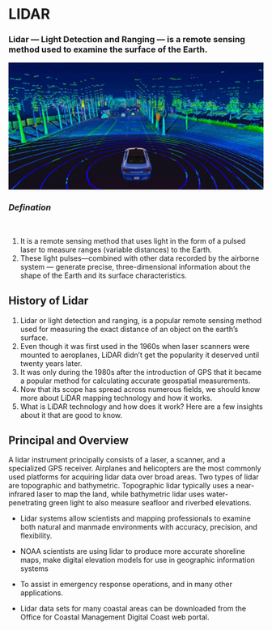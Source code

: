 # **LIDAR** 


### **Lidar** — Light Detection and Ranging — is a remote sensing method used to examine the surface of the Earth.
![img](lidar.png)

### *Defination*
<br>

1. It is a remote sensing method that uses light in the form of a pulsed laser to measure ranges (variable distances) to the Earth. 
2. These light pulses—combined with other data recorded by the airborne system — generate precise, three-dimensional information about the shape of the Earth and its surface characteristics. 


## History of Lidar 
  1. Lidar or light detection and ranging, is a popular remote sensing method used for measuring the exact distance of an object on the earth’s surface. 
  2. Even though it was first used in the 1960s when laser scanners were mounted to aeroplanes, LiDAR didn’t get the popularity it deserved until twenty years later. 
  3. It was only during the 1980s after the introduction of GPS that it became a popular method for calculating accurate geospatial measurements. 
  4. Now that its scope has spread across numerous fields, we should know more about LiDAR mapping technology and how it works. 
  5. What is LiDAR technology and how does it work? Here are a few insights about it that are good to know.
## Principal and Overview

A lidar instrument principally consists of a laser, a scanner, and a specialized GPS receiver. Airplanes and helicopters are the most commonly used platforms for acquiring lidar data over broad areas. Two types of lidar are topographic and bathymetric. Topographic lidar typically uses a near-infrared laser to map the land, while bathymetric lidar uses water-penetrating green light to also measure seafloor and riverbed elevations.


* Lidar systems allow scientists and mapping professionals to examine both natural and manmade environments with accuracy, precision, and flexibility. 
* NOAA scientists are using lidar to produce more accurate shoreline maps, make digital elevation models for use in geographic information systems
* To assist in emergency response operations, and in many other applications.

* Lidar data sets for many coastal areas can be downloaded from the Office for Coastal Management Digital Coast web portal.

